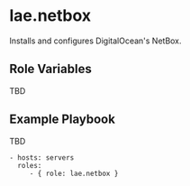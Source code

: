 lae.netbox
=========

Installs and configures DigitalOcean's NetBox.

Role Variables
--------------

TBD


Example Playbook
----------------

TBD

    - hosts: servers
      roles:
         - { role: lae.netbox }
